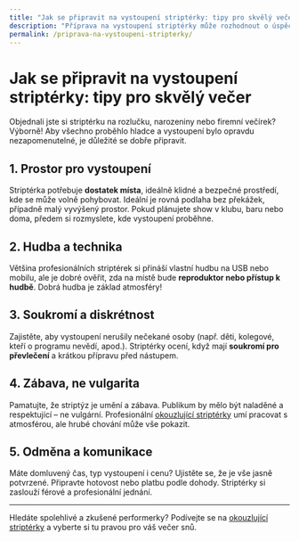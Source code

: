 ```yaml
---
title: "Jak se připravit na vystoupení striptérky: tipy pro skvělý večer"
description: "Příprava na vystoupení striptérky může rozhodnout o úspěchu celé akce. Zjistěte, co vše zajistit, aby show proběhla hladce a bez stresu."
permalink: /priprava-na-vystoupeni-stripterky/
---
```


# Jak se připravit na vystoupení striptérky: tipy pro skvělý večer

Objednali jste si striptérku na rozlučku, narozeniny nebo firemní večírek? Výborně! Aby všechno proběhlo hladce a vystoupení bylo opravdu nezapomenutelné, je důležité se dobře připravit.

## 1. Prostor pro vystoupení

Striptérka potřebuje **dostatek místa**, ideálně klidné a bezpečné prostředí, kde se může volně pohybovat. Ideální je rovná podlaha bez překážek, případně malý vyvýšený prostor. Pokud plánujete show v klubu, baru nebo doma, předem si rozmyslete, kde vystoupení proběhne.

## 2. Hudba a technika

Většina profesionálních striptérek si přináší vlastní hudbu na USB nebo mobilu, ale je dobré ověřit, zda na místě bude **reproduktor nebo přístup k hudbě**. Dobrá hudba je základ atmosféry!

## 3. Soukromí a diskrétnost

Zajistěte, aby vystoupení nerušily nečekané osoby (např. děti, kolegové, kteří o programu nevědí, apod.). Striptérky ocení, když mají **soukromí pro převlečení** a krátkou přípravu před nástupem.

## 4. Zábava, ne vulgarita

Pamatujte, že striptýz je umění a zábava. Publikum by mělo být naladěné a respektující – ne vulgární. Profesionální [okouzlující striptérky](https://www.striptyz-show.cz/stripterky/) umí pracovat s atmosférou, ale hrubé chování může vše pokazit.

## 5. Odměna a komunikace

Máte domluvený čas, typ vystoupení i cenu? Ujistěte se, že je vše jasně potvrzené. Připravte hotovost nebo platbu podle dohody. Striptérky si zaslouží férové a profesionální jednání.

---

Hledáte spolehlivé a zkušené performerky? Podívejte se na [okouzlující striptérky](https://www.striptyz-show.cz/stripterky/) a vyberte si tu pravou pro váš večer snů.
